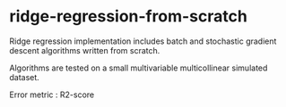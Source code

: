 # ridge-regression-from-scratch

Ridge regression implementation includes batch and stochastic gradient descent algorithms written from scratch.

Algorithms are tested on a small multivariable multicollinear simulated dataset.

Error metric : R2-score